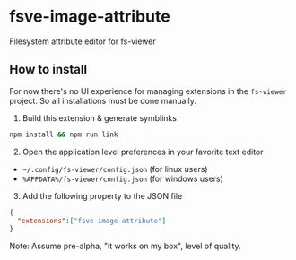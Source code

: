 # fsve-image-attribute

Filesystem attribute editor for fs-viewer

## How to install

For now there's no UI experience for managing extensions in the `fs-viewer` project. So all installations must be done manually.

1. Build this extension & generate symblinks
```bash
npm install && npm run link
```

2. Open the application level preferences in your favorite text editor
  * `~/.config/fs-viewer/config.json` (for linux users)
  * `%APPDATA%/fs-viewer/config.json` (for windows users)
  
3. Add the following property to the JSON file
```json
{
  "extensions":["fsve-image-attribute"]
}
```

Note: Assume pre-alpha, "it works on my box", level of quality.
